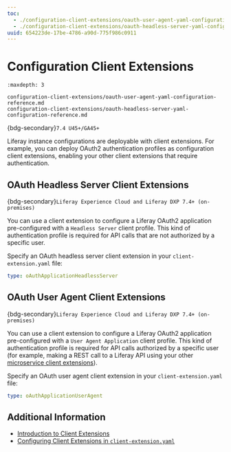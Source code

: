 ```yaml
---
toc:
  - ./configuration-client-extensions/oauth-user-agent-yaml-configuration-reference.md
  - ./configuration-client-extensions/oauth-headless-server-yaml-configuration-reference.md
uuid: 654223de-17be-4786-a90d-775f986c0911
---
```

# Configuration Client Extensions

```{toctree}
:maxdepth: 3

configuration-client-extensions/oauth-user-agent-yaml-configuration-reference.md
configuration-client-extensions/oauth-headless-server-yaml-configuration-reference.md
```

{bdg-secondary}`7.4 U45+/GA45+`

Liferay instance configurations are deployable with client extensions. For example, you can deploy OAuth2 authentication profiles as configuration client extensions, enabling your other client extensions that require authentication.

## OAuth Headless Server Client Extensions

{bdg-secondary}`Liferay Experience Cloud and Liferay DXP 7.4+ (on-premises)`

You can use a client extension to configure a Liferay OAuth2 application pre-configured with a `Headless Server` client profile. This kind of authentication profile is required for API calls that are not authorized by a specific user.

Specify an OAuth headless server client extension in your `client-extension.yaml` file:

```yaml
type: oAuthApplicationHeadlessServer
```

## OAuth User Agent Client Extensions

{bdg-secondary}`Liferay Experience Cloud and Liferay DXP 7.4+ (on-premises)`

You can use a client extension to configure a Liferay OAuth2 application pre-configured with a `User Agent Application` client profile. This kind of authentication profile is required for API calls authorized by a specific user (for example, making a REST call to a Liferay API using your other [microservice client extensions](./microservice-client-extensions.md)).

Specify an OAuth user agent client extension in your `client-extension.yaml` file:

```yaml
type: oAuthApplicationUserAgent
```

## Additional Information

* [Introduction to Client Extensions](../client-extensions.md)
* [Configuring Client Extensions in `client-extension.yaml`](./working-with-client-extensions.md#configuring-client-extensions-in-client-extension-yaml)
